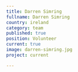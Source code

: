```yaml
---
title: Darren Simring
fullname: Darren Simring
country: ireland
category: team
published: true
position: Volunteer
current: true
image: darren-simring.jpg
project: current

---
```

